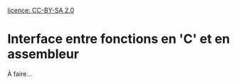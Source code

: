 [licence: CC-BY-SA 2.0](https://creativecommons.org/licenses/by-sa/2.0/fr/) 

# Interface entre fonctions en 'C' et en assembleur

À faire...

